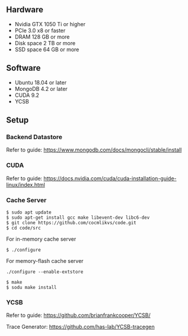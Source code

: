 ## Hardware
- Nvidia GTX 1050 Ti or higher
- PCIe 3.0 x8 or faster
- DRAM 128 GB or more
- Disk space 2 TB or more
- SSD space 64 GB or more
## Software
- Ubuntu 18.04 or later
- MongoDB 4.2 or later
- CUDA 9.2 
- YCSB

## Setup
### Backend Datastore
Refer to guide: https://www.mongodb.com/docs/mongocli/stable/install

### CUDA
Refer to guide: https://docs.nvidia.com/cuda/cuda-installation-guide-linux/index.html

### Cache Server
```shell
$ sudo apt update
$ sudo apt-get install gcc make libevent-dev libc6-dev
$ git clone https://github.com/cocmlikvs/code.git
$ cd code/src
```
For in-memory cache server
```shell
$ ./configure
```
For memory-flash cache server
```shell
./configure --enable-extstore
```
```shell
$ make
$ sodu make install
```

### YCSB
Refer to guide: https://github.com/brianfrankcooper/YCSB/

Trace Generator: https://github.com/has-lab/YCSB-tracegen


